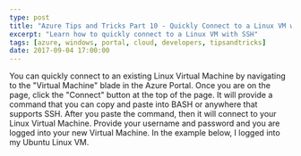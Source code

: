 ```yaml
---
type: post
title: "Azure Tips and Tricks Part 10 - Quickly Connect to a Linux VM with SSH"
excerpt: "Learn how to quickly connect to a Linux VM with SSH"
tags: [azure, windows, portal, cloud, developers, tipsandtricks]
date: 2017-09-04 17:00:00
---
```



You can quickly connect to an existing Linux Virtual Machine by navigating to the "Virtual Machine" blade in the Azure Portal. Once you are on the page, click the "Connect" button at the top of the page. It will provide a command that you can copy and paste into BASH or anywhere that supports SSH. After you paste the command, then it will connect to your Linux Virtual Machine. Provide your username and password and you are logged into your new Virtual Machine. In the example below, I logged into my Ubuntu Linux VM. 

<img :src="$withBase('/files/azuretip10.gif')">
